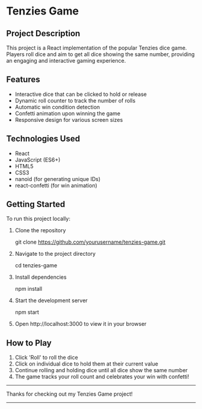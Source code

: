 # Tenzies Game

## Project Description
This project is a React implementation of the popular Tenzies dice game. Players roll dice and aim to get all dice showing the same number, providing an engaging and interactive gaming experience.

## Features
- Interactive dice that can be clicked to hold or release
- Dynamic roll counter to track the number of rolls
- Automatic win condition detection
- Confetti animation upon winning the game
- Responsive design for various screen sizes

## Technologies Used
- React
- JavaScript (ES6+)
- HTML5
- CSS3
- nanoid (for generating unique IDs)
- react-confetti (for win animation)

## Getting Started
To run this project locally:

1. Clone the repository


    git clone https://github.com/yourusername/tenzies-game.git


2. Navigate to the project directory


    cd tenzies-game


3. Install dependencies


    npm install


4. Start the development server


    npm start


5. Open http://localhost:3000 to view it in your browser

## How to Play
1. Click 'Roll' to roll the dice
2. Click on individual dice to hold them at their current value
3. Continue rolling and holding dice until all dice show the same number
4. The game tracks your roll count and celebrates your win with confetti!

---

Thanks for checking out my Tenzies Game project!

---
